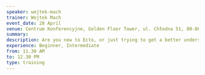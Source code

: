 ```yaml
---
speaker: wojtek-mach
trainer: Wojtek Mach
event_date: 28 April
venue: Centrum Konferencyjne, Golden Floor Tower, ul. Chłodna 51, 00-867 Warszawa
summary:
description: Are you new to Ecto, or just trying to get a better understanding of how it works? This is the workshop for you! Through carefully-paced instruction and hands-on exercises, you'll gain a solid understanding of how Ecto works, and how to use it effectively in your own projects.
experience: Beginner, Intermediate
from: 11.30 AM
to: 12.30 PM
type: training
---
```

